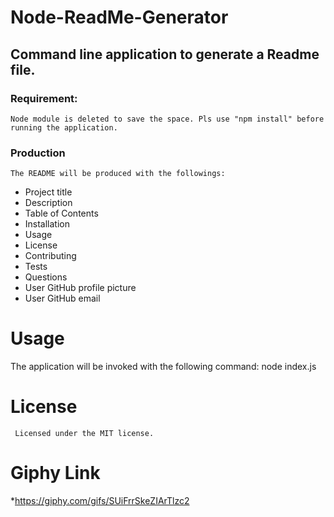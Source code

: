 # Node-ReadMe-Generator

## Command line application to generate a Readme file. 

### Requirement:
    Node module is deleted to save the space. Pls use "npm install" before running the application.    
### Production
    The README will be produced with the followings:

- Project title
- Description
- Table of Contents
- Installation
- Usage
- License
- Contributing
- Tests
- Questions
- User GitHub profile picture
- User GitHub email
# Usage
The application will be invoked with the following command: node index.js

# License
     Licensed under the MIT license.
# Giphy Link
*https://giphy.com/gifs/SUiFrrSkeZIArTlzc2     